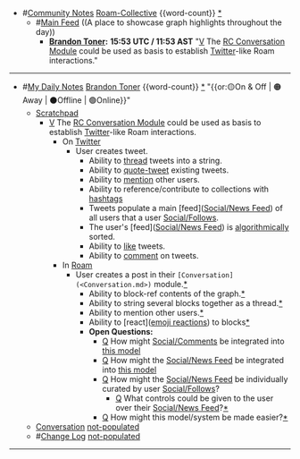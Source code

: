 - #[Community Notes](<Community Notes.md>) [Roam-Collective](<Roam-Collective.md>) {{word-count}} [*]([rc](<rc.md>))
    - #[Main Feed](<Main Feed.md>) ((A place to showcase graph highlights throughout the day)) 
        - **[Brandon Toner](<Brandon Toner.md>):** __15:53 UTC / 11:53 AST__
"[V](<V.md>) The [RC Conversation Module](<RC Conversation Module.md>) could be used as basis to establish [Twitter](<Twitter.md>)-like Roam interactions." 
- ---
- #[My Daily Notes](<My Daily Notes.md>) [Brandon Toner](<Brandon Toner.md>) {{word-count}} [*]([bnt](<bnt.md>)) "{{or:🟡On & Off | 🟠Away | ⚫️Offline | 🟢Online}}"
    - [Scratchpad](<Scratchpad.md>) 
        - [V](<V.md>) The [RC Conversation Module](<RC Conversation Module.md>) could be used as basis to establish [Twitter](<Twitter.md>)-like Roam interactions.
            - On [Twitter](<Twitter.md>)
                - User creates tweet.
                    - Ability to [thread](<thread.md>) tweets into a string.
                    - Ability to [quote-tweet]([quote-tweets](<quote-tweets.md>)) existing tweets.
                    - Ability to [mention]([Social/Mentions](<Social/Mentions.md>)) other users.
                    - Ability to reference/contribute to collections with [hashtags]([Social/Hashtags](<Social/Hashtags.md>))
                    - Tweets populate a main [feed]([Social/News Feed](<Social/News Feed.md>)) of all users that a user [Social/Follows](<Social/Follows.md>).
                    - The user's [feed]([Social/News Feed](<Social/News Feed.md>)) is [algorithmically]([algorithms](<algorithms.md>)) sorted.
                    - Ability to [like]([Social/Likes](<Social/Likes.md>)) tweets.
                    - Ability to [comment]([Social/Comments](<Social/Comments.md>)) on tweets. 
            - In [Roam](<Roam.md>)
                - User creates a post in their `[Conversation](<Conversation.md>)` module.[*](((Af6UZVlBv)))
                    - Ability to block-ref contents of the graph.[*](((SpzVTWVs8)))
                    - Ability to string several blocks together as a thread.[*](((iEmQm-YjE)))
                    - Ability to mention other users.[*](((QJTpZVw-4)))
                    - Ability to [react]([emoji reactions](<emoji reactions.md>)) to blocks[*](((jTE6MNem6)))
                    - **Open Questions:**
                        - [Q](<Q.md>) How might [Social/Comments](<Social/Comments.md>) be integrated into [this model](((Bzh7rDrm1)))
                        - [Q](<Q.md>) How might the [Social/News Feed](<Social/News Feed.md>) be integrated into [this model](((Bzh7rDrm1)))
                        - [Q](<Q.md>) How might the [Social/News Feed](<Social/News Feed.md>) be individually curated by user [Social/Follows](<Social/Follows.md>)?
                            - [Q](<Q.md>) What controls could be given to the user over their [Social/News Feed](<Social/News Feed.md>)?[*](((Bzh7rDrm1)))
                        - [Q](<Q.md>) How might this model/system be made easier?[*](((Bzh7rDrm1)))
    - [Conversation](<Conversation.md>) [not-populated](<not-populated.md>) 
    - #[Change Log](<Change Log.md>) [not-populated](<not-populated.md>)
- ---
